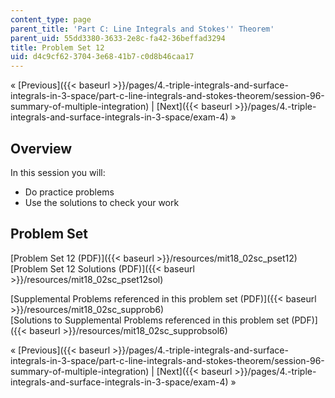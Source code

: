 ```yaml
---
content_type: page
parent_title: 'Part C: Line Integrals and Stokes'' Theorem'
parent_uid: 55dd3380-3633-2e8c-fa42-36beffad3294
title: Problem Set 12
uid: d4c9cf62-3704-3e68-41b7-c0d8b46caa17
---
```


« [Previous]({{< baseurl >}}/pages/4.-triple-integrals-and-surface-integrals-in-3-space/part-c-line-integrals-and-stokes-theorem/session-96-summary-of-multiple-integration) | [Next]({{< baseurl >}}/pages/4.-triple-integrals-and-surface-integrals-in-3-space/exam-4) »

Overview
--------

In this session you will:

*   Do practice problems
*   Use the solutions to check your work

Problem Set
-----------

[Problem Set 12 (PDF)]({{< baseurl >}}/resources/mit18_02sc_pset12)  
[Problem Set 12 Solutions (PDF)]({{< baseurl >}}/resources/mit18_02sc_pset12sol)

[Supplemental Problems referenced in this problem set (PDF)]({{< baseurl >}}/resources/mit18_02sc_supprob6)  
[Solutions to Supplemental Problems referenced in this problem set (PDF)]({{< baseurl >}}/resources/mit18_02sc_supprobsol6)

« [Previous]({{< baseurl >}}/pages/4.-triple-integrals-and-surface-integrals-in-3-space/part-c-line-integrals-and-stokes-theorem/session-96-summary-of-multiple-integration) | [Next]({{< baseurl >}}/pages/4.-triple-integrals-and-surface-integrals-in-3-space/exam-4) »